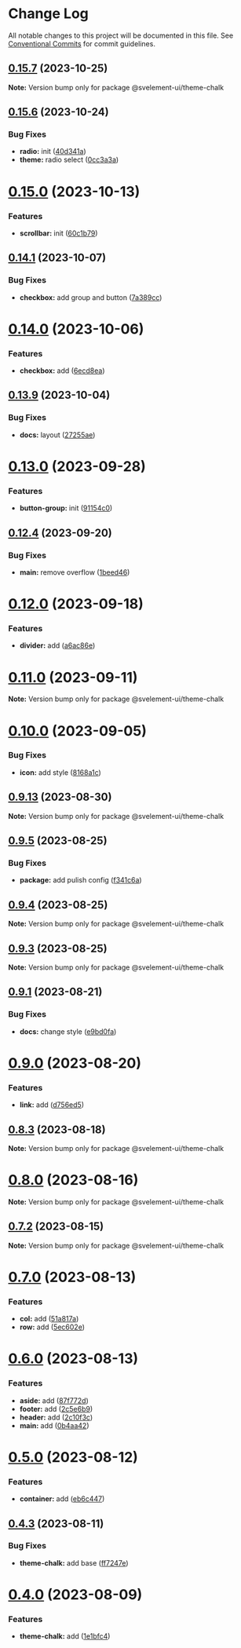 # Change Log

All notable changes to this project will be documented in this file.
See [Conventional Commits](https://conventionalcommits.org) for commit guidelines.

## [0.15.7](https://github.com/koory1st/svelement-ui/compare/v0.15.6...v0.15.7) (2023-10-25)

**Note:** Version bump only for package @svelement-ui/theme-chalk

## [0.15.6](https://github.com/koory1st/svelement-ui/compare/v0.15.5...v0.15.6) (2023-10-24)

### Bug Fixes

* **radio:** init ([40d341a](https://github.com/koory1st/svelement-ui/commit/40d341ac01230b7a394e292671c106397a3fa17b))
* **theme:** radio select ([0cc3a3a](https://github.com/koory1st/svelement-ui/commit/0cc3a3abf600c3adfd6f944b4376e443bd288a6d))

# [0.15.0](https://github.com/koory1st/svelement-ui/compare/v0.14.4...v0.15.0) (2023-10-13)

### Features

* **scrollbar:** init ([60c1b79](https://github.com/koory1st/svelement-ui/commit/60c1b79724ae9afd869dc6c8d5b13a003ba196c0))

## [0.14.1](https://github.com/koory1st/svelement-ui/compare/v0.14.0...v0.14.1) (2023-10-07)

### Bug Fixes

* **checkbox:** add group and button ([7a389cc](https://github.com/koory1st/svelement-ui/commit/7a389cce60c77cbd7109ca1d4475f45f48409013))

# [0.14.0](https://github.com/koory1st/svelement-ui/compare/v0.13.12...v0.14.0) (2023-10-06)

### Features

* **checkbox:** add ([6ecd8ea](https://github.com/koory1st/svelement-ui/commit/6ecd8ea688103787bc1831beb5a2d685b90ff49b))

## [0.13.9](https://github.com/koory1st/svelement-ui/compare/v0.13.8...v0.13.9) (2023-10-04)

### Bug Fixes

* **docs:** layout ([27255ae](https://github.com/koory1st/svelement-ui/commit/27255ae76a3494e1967f1b6f226deac1d0821f9f))

# [0.13.0](https://github.com/koory1st/svelement-ui/compare/v0.12.8...v0.13.0) (2023-09-28)

### Features

* **button-group:** init ([91154c0](https://github.com/koory1st/svelement-ui/commit/91154c01d2f48172a05ea658a478477e308c077d))

## [0.12.4](https://github.com/koory1st/svelement-ui/compare/v0.12.3...v0.12.4) (2023-09-20)

### Bug Fixes

* **main:** remove overflow ([1beed46](https://github.com/koory1st/svelement-ui/commit/1beed46aa463ae444dd2c8ab7e2d1b67a79a1e3b))

# [0.12.0](https://github.com/koory1st/svelement-ui/compare/v0.11.7...v0.12.0) (2023-09-18)

### Features

* **divider:** add ([a6ac86e](https://github.com/koory1st/svelement-ui/commit/a6ac86e0e72ec0cd7993528d059ea1d880bd2d24))

# [0.11.0](https://github.com/koory1st/svelement-ui/compare/v0.10.8...v0.11.0) (2023-09-11)

**Note:** Version bump only for package @svelement-ui/theme-chalk

# [0.10.0](https://github.com/koory1st/svelement-ui/compare/v0.9.15...v0.10.0) (2023-09-05)

### Bug Fixes

* **icon:** add style ([8168a1c](https://github.com/koory1st/svelement-ui/commit/8168a1c44531a818077b9372a9b382dd132b6c0b))

## [0.9.13](https://github.com/koory1st/svelement-ui/compare/v0.9.12...v0.9.13) (2023-08-30)

**Note:** Version bump only for package @svelement-ui/theme-chalk

## [0.9.5](https://github.com/koory1st/svelement-ui/compare/v0.9.4...v0.9.5) (2023-08-25)

### Bug Fixes

* **package:** add pulish config ([f341c6a](https://github.com/koory1st/svelement-ui/commit/f341c6acb368908716a745d6d2e0d534202a54c9))

## [0.9.4](https://github.com/koory1st/svelement-ui/compare/v0.9.3...v0.9.4) (2023-08-25)

**Note:** Version bump only for package @svelement-ui/theme-chalk

## [0.9.3](https://github.com/koory1st/svelement-ui/compare/v0.9.2...v0.9.3) (2023-08-25)

**Note:** Version bump only for package @svelement-ui/theme-chalk

## [0.9.1](https://github.com/koory1st/svelement-ui/compare/v0.9.0...v0.9.1) (2023-08-21)

### Bug Fixes

* **docs:** change style ([e9bd0fa](https://github.com/koory1st/svelement-ui/commit/e9bd0fa96a9e422bd8226d76f57786127dd4c2b1))

# [0.9.0](https://github.com/koory1st/svelement-ui/compare/v0.8.5...v0.9.0) (2023-08-20)

### Features

* **link:** add ([d756ed5](https://github.com/koory1st/svelement-ui/commit/d756ed522cbb72edd08c0fda5d32143e378db263))

## [0.8.3](https://github.com/koory1st/svelement-ui/compare/v0.8.2...v0.8.3) (2023-08-18)

**Note:** Version bump only for package @svelement-ui/theme-chalk

# [0.8.0](https://github.com/koory1st/svelement-ui/compare/v0.7.2...v0.8.0) (2023-08-16)

**Note:** Version bump only for package @svelement-ui/theme-chalk

## [0.7.2](https://github.com/koory1st/svelement-ui/compare/v0.7.1...v0.7.2) (2023-08-15)

**Note:** Version bump only for package @svelement-ui/theme-chalk

# [0.7.0](https://github.com/koory1st/svelement-ui/compare/v0.6.1...v0.7.0) (2023-08-13)

### Features

* **col:** add ([51a817a](https://github.com/koory1st/svelement-ui/commit/51a817aed45b66f961f2ed07b3b42e534020bc4f))
* **row:** add ([5ec602e](https://github.com/koory1st/svelement-ui/commit/5ec602e5112904079ec3648ab0d4493d410e50f5))

# [0.6.0](https://github.com/koory1st/svelement-ui/compare/v0.5.0...v0.6.0) (2023-08-13)

### Features

* **aside:** add ([87f772d](https://github.com/koory1st/svelement-ui/commit/87f772d9b78e7755358630e424f491cc34f9a844))
* **footer:** add ([2c5e6b9](https://github.com/koory1st/svelement-ui/commit/2c5e6b990083aec3d33c6a9b6a41a17a9fd752ac))
* **header:** add ([2c10f3c](https://github.com/koory1st/svelement-ui/commit/2c10f3c44deb176cc1991150ef9d58828701a8e6))
* **main:** add ([0b4aa42](https://github.com/koory1st/svelement-ui/commit/0b4aa421e0fc116804236bb2e84cd1f7f7a7992f))

# [0.5.0](https://github.com/koory1st/svelement-ui/compare/v0.4.3...v0.5.0) (2023-08-12)

### Features

* **container:** add ([eb6c447](https://github.com/koory1st/svelement-ui/commit/eb6c4478e6d1a7133946ecbc7d10c39ea84b40f9))

## [0.4.3](https://github.com/koory1st/svelement-ui/compare/v0.4.1...v0.4.3) (2023-08-11)

### Bug Fixes

* **theme-chalk:** add base ([ff7247e](https://github.com/koory1st/svelement-ui/commit/ff7247e38709cb3b638158669609569e37101bb9))

# [0.4.0](https://github.com/koory1st/svelement-ui/compare/v0.3.0...v0.4.0) (2023-08-09)

### Features

* **theme-chalk:** add ([1e1bfc4](https://github.com/koory1st/svelement-ui/commit/1e1bfc424750b1a6c0098494c953ef6a120cfa4c))
